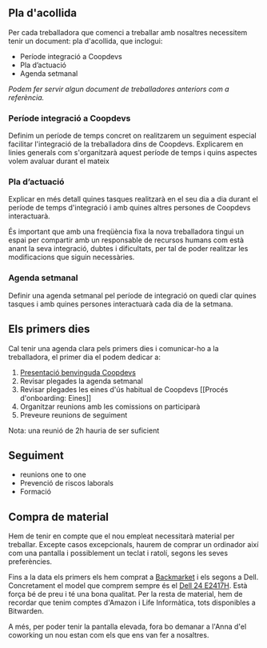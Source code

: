 ## Pla d'acollida

Per cada treballadora que comenci a treballar amb nosaltres necessitem tenir un document: pla d'acollida, que inclogui:

* Període integració a Coopdevs 
* Pla d’actuació
* Agenda setmanal

*Podem fer servir algun document de treballadores anteriors com a referència.*

### Període integració a Coopdevs 
Definim un període de temps concret on realitzarem un seguiment especial facilitar l'integració de la treballadora dins de Coopdevs.
Explicarem en linies generals com s'organitzarà aquest període de temps i quins aspectes volem avaluar durant el mateix

### Pla d’actuació
Explicar en més detall quines tasques realitzarà en el seu dia a dia durant el període de temps d'integració i amb quines altres persones de Coopdevs interactuarà. 

És important que amb una freqüència fixa la nova treballadora tingui un espai per compartir amb un responsable de recursos humans com està anant la seva integració, dubtes i dificultats, per tal de poder realitzar les modificacions que siguin necessàries. 

### Agenda setmanal
Definir una agenda setmanal pel període de integració on quedi clar quines tasques i amb quines persones interactuarà cada dia de la setmana.

## Els primers dies
Cal tenir una agenda clara pels primers dies i comunicar-ho a la treballadora, el primer dia el podem dedicar a: 

1. [Presentació benvinguda Coopdevs](https://docs.google.com/presentation/d/1AqxdN-fFd3-LeAzl9m_nXrS1h6qlbHbmr_tpcOhvqo4/edit)
2. Revisar plegades la agenda setmanal
3. Revisar plegades les eines d'ús habitual de Coopdevs [[Procés d'onboarding: Eines]]
4. Organitzar reunions amb les comissions on participarà
5. Preveure reunions de seguiment

Nota: una reunió de 2h hauria de ser suficient

## Seguiment

* reunions one to one
* Prevenció de riscos laborals
* Formació 


## Compra de material

Hem de tenir en compte que el nou empleat necessitarà material per treballar. Excepte casos excepcionals, haurem de comprar un ordinador així com una pantalla i possiblement un teclat i ratolí, segons les seves preferències.

Fins a la data els primers els hem comprat a [Backmarket](https://www.backmarket.es/) i els segons a Dell. Concretament el model que comprem sempre és el [Dell 24 E2417H](https://www.dell.com/es-es/work/shop/monitor-dell-24-e2417h/apd/210-ajxq/monitores-y-accesorios). Està força bé de preu i té una bona qualitat. Per la resta de material, hem de recordar que tenim comptes d'Amazon i Life Informàtica, tots disponibles a Bitwarden.

A més, per poder tenir la pantalla elevada, fora bo demanar a l'Anna d'el coworking un nou estan com els que ens van fer a nosaltres.
  